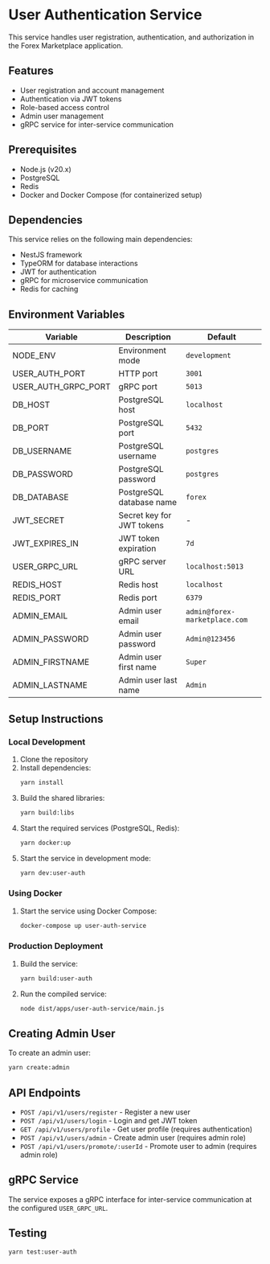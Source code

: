 # User Authentication Service

This service handles user registration, authentication, and authorization in the Forex Marketplace application.

## Features

- User registration and account management
- Authentication via JWT tokens
- Role-based access control
- Admin user management
- gRPC service for inter-service communication

## Prerequisites

- Node.js (v20.x)
- PostgreSQL
- Redis
- Docker and Docker Compose (for containerized setup)

## Dependencies

This service relies on the following main dependencies:

- NestJS framework
- TypeORM for database interactions
- JWT for authentication
- gRPC for microservice communication
- Redis for caching

## Environment Variables

| Variable            | Description               | Default                       |
| ------------------- | ------------------------- | ----------------------------- |
| NODE_ENV            | Environment mode          | `development`                 |
| USER_AUTH_PORT      | HTTP port                 | `3001`                        |
| USER_AUTH_GRPC_PORT | gRPC port                 | `5013`                        |
| DB_HOST             | PostgreSQL host           | `localhost`                   |
| DB_PORT             | PostgreSQL port           | `5432`                        |
| DB_USERNAME         | PostgreSQL username       | `postgres`                    |
| DB_PASSWORD         | PostgreSQL password       | `postgres`                    |
| DB_DATABASE         | PostgreSQL database name  | `forex`                       |
| JWT_SECRET          | Secret key for JWT tokens | -                             |
| JWT_EXPIRES_IN      | JWT token expiration      | `7d`                          |
| USER_GRPC_URL       | gRPC server URL           | `localhost:5013`              |
| REDIS_HOST          | Redis host                | `localhost`                   |
| REDIS_PORT          | Redis port                | `6379`                        |
| ADMIN_EMAIL         | Admin user email          | `admin@forex-marketplace.com` |
| ADMIN_PASSWORD      | Admin user password       | `Admin@123456`                |
| ADMIN_FIRSTNAME     | Admin user first name     | `Super`                       |
| ADMIN_LASTNAME      | Admin user last name      | `Admin`                       |

## Setup Instructions

### Local Development

1. Clone the repository
2. Install dependencies:
   ```bash
   yarn install
   ```
3. Build the shared libraries:
   ```bash
   yarn build:libs
   ```
4. Start the required services (PostgreSQL, Redis):
   ```bash
   yarn docker:up
   ```
5. Start the service in development mode:
   ```bash
   yarn dev:user-auth
   ```

### Using Docker

1. Start the service using Docker Compose:
   ```bash
   docker-compose up user-auth-service
   ```

### Production Deployment

1. Build the service:
   ```bash
   yarn build:user-auth
   ```
2. Run the compiled service:
   ```bash
   node dist/apps/user-auth-service/main.js
   ```

## Creating Admin User

To create an admin user:

```bash
yarn create:admin
```

## API Endpoints

- `POST /api/v1/users/register` - Register a new user
- `POST /api/v1/users/login` - Login and get JWT token
- `GET /api/v1/users/profile` - Get user profile (requires authentication)
- `POST /api/v1/users/admin` - Create admin user (requires admin role)
- `POST /api/v1/users/promote/:userId` - Promote user to admin (requires admin role)

## gRPC Service

The service exposes a gRPC interface for inter-service communication at the configured `USER_GRPC_URL`.

## Testing

```bash
yarn test:user-auth
```
